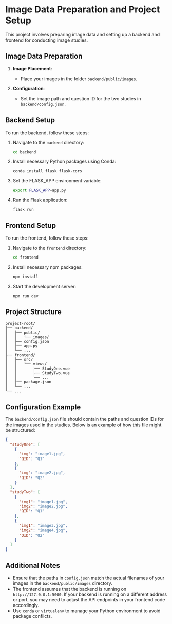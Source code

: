 <!--
 * @Author: Liangwei Wang liangweioio27@gmail.com
 * @Date: 2024-07-04 16:55:16
 * @LastEditTime: 2024-07-05 18:47:35
 * @LastEditors: Liangwei Wang
-->
# Image Data Preparation and Project Setup

This project involves preparing image data and setting up a backend and frontend for conducting image studies.

## Image Data Preparation

1. **Image Placement**:
   - Place your images in the folder `backend/public/images`.

2. **Configuration**:
   - Set the image path and question ID for the two studies in `backend/config.json`.

## Backend Setup

To run the backend, follow these steps:

1. Navigate to the `backend` directory:
    ```bash
    cd backend
    ```

2. Install necessary Python packages using Conda:
    ```bash
    conda install flask flask-cors
    ```

3. Set the FLASK_APP environment variable:
    ```bash
    export FLASK_APP=app.py
    ```

4. Run the Flask application:
    ```bash
    flask run
    ```

## Frontend Setup

To run the frontend, follow these steps:

1. Navigate to the `frontend` directory:
    ```bash
    cd frontend
    ```

2. Install necessary npm packages:
    ```bash
    npm install
    ```

3. Start the development server:
    ```bash
    npm run dev
    ```

## Project Structure

```
project-root/
├── backend/
│   ├── public/
│   │   └── images/
│   ├── config.json
│   ├── app.py
│   └── ...
├── frontend/
│   ├── src/
│   │   └── views/
│   │       ├── StudyOne.vue
│   │       ├── StudyTwo.vue
│   │       └── ...
│   ├── package.json
│   └── ...
└── ...
```

## Configuration Example

The `backend/config.json` file should contain the paths and question IDs for the images used in the studies. Below is an example of how this file might be structured:

```json
{
  "studyOne": [
    {
      "img": "image1.jpg",
      "QID": "Q1"
    },
    {
      "img": "image2.jpg",
      "QID": "Q2"
    }
  ],
  "studyTwo": [
    {
      "img1": "image1.jpg",
      "img2": "image2.jpg",
      "QID": "Q1"
    },
    {
      "img1": "image3.jpg",
      "img2": "image4.jpg",
      "QID": "Q2"
    }
  ]
}
```

## Additional Notes

- Ensure that the paths in `config.json` match the actual filenames of your images in the `backend/public/images` directory.
- The frontend assumes that the backend is running on `http://127.0.0.1:5000`. If your backend is running on a different address or port, you may need to adjust the API endpoints in your frontend code accordingly.
- Use `conda` or `virtualenv` to manage your Python environment to avoid package conflicts.
